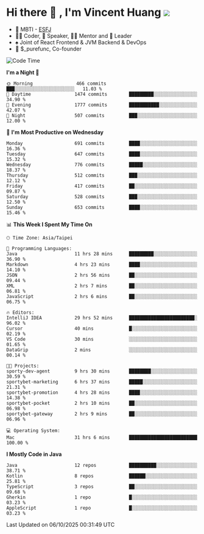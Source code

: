 # Hi there 👋 , I'm Vincent Huang ![](https://komarev.com/ghpvc/?username=Jian-Min-Huang)
- 👀 MBTI - [ESFJ](https://www.16personalities.com/esfj-personality)
- 👨‍💻 Coder, 🎤 Speaker, 👨‍🏫 Mentor and 🚀 Leader
- ♠️ Joint of React Frontend & JVM Backend & DevOps
- 💼 $_purefunc, Co-founder

<!--START_SECTION:waka-->
![Code Time](http://img.shields.io/badge/Code%20Time-6%2C028%20hrs%2058%20mins-blue)

**I'm a Night 🦉** 

```text
🌞 Morning                466 commits         ███░░░░░░░░░░░░░░░░░░░░░░   11.03 % 
🌆 Daytime                1474 commits        █████████░░░░░░░░░░░░░░░░   34.90 % 
🌃 Evening                1777 commits        ███████████░░░░░░░░░░░░░░   42.07 % 
🌙 Night                  507 commits         ███░░░░░░░░░░░░░░░░░░░░░░   12.00 % 
```
📅 **I'm Most Productive on Wednesday** 

```text
Monday                   691 commits         ████░░░░░░░░░░░░░░░░░░░░░   16.36 % 
Tuesday                  647 commits         ████░░░░░░░░░░░░░░░░░░░░░   15.32 % 
Wednesday                776 commits         █████░░░░░░░░░░░░░░░░░░░░   18.37 % 
Thursday                 512 commits         ███░░░░░░░░░░░░░░░░░░░░░░   12.12 % 
Friday                   417 commits         ██░░░░░░░░░░░░░░░░░░░░░░░   09.87 % 
Saturday                 528 commits         ███░░░░░░░░░░░░░░░░░░░░░░   12.50 % 
Sunday                   653 commits         ████░░░░░░░░░░░░░░░░░░░░░   15.46 % 
```


📊 **This Week I Spent My Time On** 

```text
🕑︎ Time Zone: Asia/Taipei

💬 Programming Languages: 
Java                     11 hrs 28 mins      █████████░░░░░░░░░░░░░░░░   36.90 % 
Markdown                 4 hrs 23 mins       ████░░░░░░░░░░░░░░░░░░░░░   14.10 % 
JSON                     2 hrs 56 mins       ██░░░░░░░░░░░░░░░░░░░░░░░   09.44 % 
XML                      2 hrs 7 mins        ██░░░░░░░░░░░░░░░░░░░░░░░   06.81 % 
JavaScript               2 hrs 6 mins        ██░░░░░░░░░░░░░░░░░░░░░░░   06.75 % 

🔥 Editors: 
IntelliJ IDEA            29 hrs 52 mins      ████████████████████████░   96.02 % 
Cursor                   40 mins             █░░░░░░░░░░░░░░░░░░░░░░░░   02.19 % 
VS Code                  30 mins             ░░░░░░░░░░░░░░░░░░░░░░░░░   01.65 % 
DataGrip                 2 mins              ░░░░░░░░░░░░░░░░░░░░░░░░░   00.14 % 

🐱‍💻 Projects: 
sporty-dev-agent         9 hrs 30 mins       ████████░░░░░░░░░░░░░░░░░   30.59 % 
sportybet-marketing      6 hrs 37 mins       █████░░░░░░░░░░░░░░░░░░░░   21.31 % 
sportybet-promotion      4 hrs 28 mins       ████░░░░░░░░░░░░░░░░░░░░░   14.38 % 
sportybet-pocket         2 hrs 10 mins       ██░░░░░░░░░░░░░░░░░░░░░░░   06.98 % 
sportybet-gateway        2 hrs 9 mins        ██░░░░░░░░░░░░░░░░░░░░░░░   06.96 % 

💻 Operating System: 
Mac                      31 hrs 6 mins       █████████████████████████   100.00 % 
```

**I Mostly Code in Java** 

```text
Java                     12 repos            ██████████░░░░░░░░░░░░░░░   38.71 % 
Kotlin                   8 repos             ██████░░░░░░░░░░░░░░░░░░░   25.81 % 
TypeScript               3 repos             ██░░░░░░░░░░░░░░░░░░░░░░░   09.68 % 
Gherkin                  1 repo              █░░░░░░░░░░░░░░░░░░░░░░░░   03.23 % 
AppleScript              1 repo              █░░░░░░░░░░░░░░░░░░░░░░░░   03.23 % 
```




 Last Updated on 06/10/2025 00:31:49 UTC
<!--END_SECTION:waka-->
